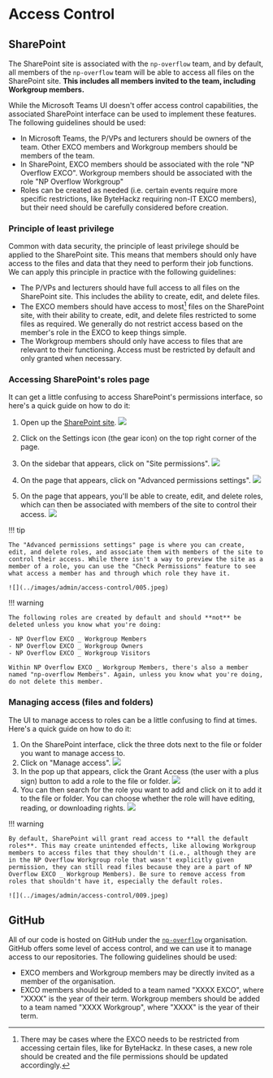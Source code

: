 # Access Control

## SharePoint

The SharePoint site is associated with the `np-overflow` team, and by default, all members of the `np-overflow` team will be able to access all files on the SharePoint site. **This includes all members invited to the team, including Workgroup members.**

While the Microsoft Teams UI doesn't offer access control capabilities, the associated SharePoint interface can be used to implement these features. The following guidelines should be used:

- In Microsoft Teams, the P/VPs and lecturers should be owners of the team. Other EXCO members and Workgroup members should be members of the team.
- In SharePoint, EXCO members should be associated with the role "NP Overflow EXCO". Workgroup members should be associated with the role "NP Overflow Workgroup"
- Roles can be created as needed (i.e. certain events require more specific restrictions, like ByteHackz requiring non-IT EXCO members), but their need should be carefully considered before creation.

### Principle of least privilege

Common with data security, the principle of least privilege should be applied to the SharePoint site. This means that members should only have access to the files and data that they need to perform their job functions. We can apply this principle in practice with the following guidelines:

- The P/VPs and lecturers should have full access to all files on the SharePoint site. This includes the ability to create, edit, and delete files.
- The EXCO members should have access to most[^1] files on the SharePoint site, with their ability to create, edit, and delete files restricted to some files as required. We generally do not restrict access based on the member's role in the EXCO to keep things simple.
- The Workgroup members should only have access to files that are relevant to their functioning. Access must be restricted by default and only granted when necessary.

### Accessing SharePoint's roles page

It can get a little confusing to access SharePoint's permissions interface, so here's a quick guide on how to do it:

1. Open up the [SharePoint site](https://connectnpedu.sharepoint.com/sites/np-overflow). ![](../images/admin/access-control/001.jpeg)

2. Click on the Settings icon (the gear icon) on the top right corner of the page.
3. On the sidebar that appears, click on "Site permissions". ![](../images/admin/access-control/002.jpeg)

4. On the page that appears, click on "Advanced permissions settings". ![](../images/admin/access-control/003.jpeg)

5. On the page that appears, you'll be able to create, edit, and delete roles, which can then be associated with members of the site to control their access. ![](../images/admin/access-control/004.jpeg)

!!! tip

    The "Advanced permissions settings" page is where you can create, edit, and delete roles, and associate them with members of the site to control their access. While there isn't a way to preview the site as a member of a role, you can use the "Check Permissions" feature to see what access a member has and through which role they have it.

    ![](../images/admin/access-control/005.jpeg)

!!! warning

    The following roles are created by default and should **not** be deleted unless you know what you're doing:

    - NP Overflow EXCO _ Workgroup Members
    - NP Overflow EXCO _ Workgroup Owners
    - NP Overflow EXCO _ Workgroup Visitors

    Within NP Overflow EXCO _ Workgroup Members, there's also a member named "np-overflow Members". Again, unless you know what you're doing, do not delete this member.

### Managing access (files and folders)

The UI to manage access to roles can be a little confusing to find at times. Here's a quick guide on how to do it:

1. On the SharePoint interface, click the three dots next to the file or folder you want to manage access to.
2. Click on "Manage access". ![](../images/admin/access-control/006.jpeg)
3. In the pop up that appears, click the Grant Access (the user with a plus sign) button to add a role to the file or folder. ![](../images/admin/access-control/007.jpeg)
4. You can then search for the role you want to add and click on it to add it to the file or folder. You can choose whether the role will have editing, reading, or downloading rights. ![](../images/admin/access-control/008.jpeg)

!!! warning

    By default, SharePoint will grant read access to **all the default roles**. This may create unintended effects, like allowing Workgroup members to access files that they shouldn't (i.e., although they are in the NP Overflow Workgroup role that wasn't explicitly given permission, they can still read files because they are a part of NP Overflow EXCO _ Workgroup Members). Be sure to remove access from roles that shouldn't have it, especially the default roles.

    ![](../images/admin/access-control/009.jpeg)

## GitHub

All of our code is hosted on GitHub under the [`np-overflow`](https://github.com/np-overflow) organisation. GitHub offers some level of access control, and we can use it to manage access to our repositories. The following guidelines should be used:

- EXCO members and Workgroup members may be directly invited as a member of the organisation.
- EXCO members should be added to a team named "XXXX EXCO", where "XXXX" is the year of their term. Workgroup members should be added to a team named "XXXX Workgroup", where "XXXX" is the year of their term.

[^1]: There may be cases where the EXCO needs to be restricted from accessing certain files, like for ByteHackz. In these cases, a new role should be created and the file permissions should be updated accordingly.
